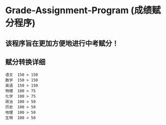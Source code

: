 # Grade-Assignment-Program (成绩赋分程序)

## 该程序旨在更加方便地进行中考赋分！

## 赋分转换详细
```
语文  150 > 150
数学  150 > 150
英语  150 > 150
物理  100 > 75
化学  100 > 75
政治  100 > 50
历史  100 > 50
地理  100 > 50
生物  100 > 50
```
